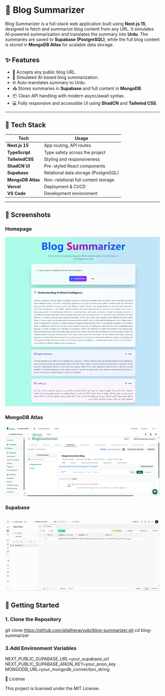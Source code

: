 # 📰 Blog Summarizer

Blog Summarizer is a full-stack web application built using **Next.js 15**, designed to fetch and summarize blog content from any URL. It simulates AI-powered summarization and translates the summary into **Urdu**. The summaries are saved to **Supabase (PostgreSQL)**, while the full blog content is stored in **MongoDB Atlas** for scalable data storage.

## ✨ Features

- 🔗 Accepts any public blog URL.
- 🧠 Simulated AI-based blog summarization.
- 🌐 Auto-translates summary to Urdu.
- 📥 Stores summaries in **Supabase** and full content in **MongoDB**.
- 📦 Clean API handling with modern async/await syntax.
- 💻 Fully responsive and accessible UI using **ShadCN** and **Tailwind CSS**.

---

## 🔧 Tech Stack

| Tech          | Usage                         |
|---------------|-------------------------------|
| **Next.js 15** | App routing, API routes       |
| **TypeScript** | Type safety across the project|
| **TailwindCSS** | Styling and responsiveness   |
| **ShadCN UI** | Pre-styled React components   |
| **Supabase**   | Relational data storage (PostgreSQL) |
| **MongoDB Atlas** | Non-relational full content storage |
| **Vercel**     | Deployment & CI/CD            |
| **VS Code**    | Development environment       |

---

## 📸 Screenshots

### Homepage
![Desktop](./screenshots/blogsummarizer.png)

### MongoDB Atlas
![MongoDB](./screenshots/Screenshot%202025-07-15%20220909.png)

### Supabase
![Supabase](./screenshots/Screenshot%202025-07-15%20220821.png)
---

## 🚀 Getting Started

### 1. Clone the Repository


git clone https://github.com/aliatherayyubi/blog-summarizer.git
cd blog-summarizer

### 3.Add Environment Variables

NEXT_PUBLIC_SUPABASE_URL=your_supabase_url
NEXT_PUBLIC_SUPABASE_ANON_KEY=your_anon_key
MONGODB_URL=your_mongodb_connection_string

📜 License

This project is licensed under the MIT License.